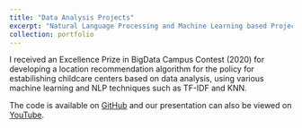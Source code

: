 ```yaml
---
title: "Data Analysis Projects"
excerpt: "Natural Language Processing and Machine Learning based Projects<br/><img src='/images/kor_haversine.png'>"
collection: portfolio
---
```


I received an Excellence Prize in BigData Campus Contest (2020) for developing a location recommendation algorithm for the policy for estabilishing childcare centers based on data analysis, using various machine learning and NLP techniques such as TF-IDF and KNN.
 
The code is available on [GitHub](https://github.com/jyshin0926/BigDataCampusContest) and our presentation can also be viewed on [YouTube](https://www.youtube.com/watch?v=k-jYxLmNBp0).